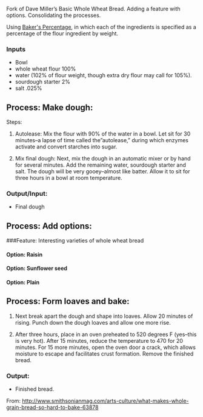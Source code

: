 Fork of Dave Miller’s Basic Whole Wheat Bread.  Adding a feature with options.  Consolidating the processes.

Using [Baker's Percentage](https://en.wikipedia.org/wiki/Baker_percentage), in which each of the ingredients is specified as a percentage of the flour ingredient by weight.

### Inputs

* Bowl
* whole wheat flour 100%
* water (102% of flour weight, though extra dry flour may call for 105%). 
* sourdough starter 2%
* salt .025%

## Process: Make dough:

Steps:

1. Autolease: Mix the flour with 90% of the water in a bowl. Let sit for 30 minutes–a lapse of time called the”autolease,” during which enzymes activate and convert starches into sugar.

2. Mix final dough: Next, mix the dough in an automatic mixer or by hand for several minutes. Add the remaining water, sourdough starter and salt. The dough will be very gooey–almost like batter. Allow it to sit for three hours in a bowl at room temperature.

### Output/Input:

 * Final dough
 
## Process: Add options:

###Feature: Interesting varieties of whole wheat bread

#### Option: Raisin

#### Option: Sunflower seed

#### Option: Plain

## Process: Form loaves and bake:

1. Next break apart the dough and shape into loaves. Allow 20 minutes of rising. Punch down the dough loaves and allow one more rise. 

2. After three hours, place in an oven preheated to 520 degrees F (yes–this is very hot). After 15 minutes, reduce the temperature to 470 for 20 minutes. For 15 more minutes, open the oven door a crack, which allows moisture to escape and facilitates crust formation. Remove the finished bread.

### Output: 

* Finished bread.

From: http://www.smithsonianmag.com/arts-culture/what-makes-whole-grain-bread-so-hard-to-bake-63878
